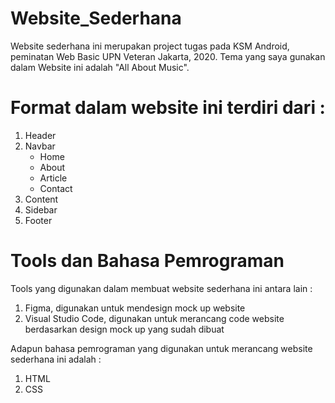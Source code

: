 # Website_Sederhana
<!DOCTYPE html>
<html lang="en">
<head>
    <meta charset="UTF-8">
    <meta name="viewport" content="width=device-width, initial-scale=1.0">
</head>
<body>
    <p>Website sederhana ini merupakan project tugas pada KSM Android, peminatan
        Web Basic UPN Veteran Jakarta, 2020. Tema yang saya gunakan dalam Website
        ini adalah "All About Music".
    </p>
    <h1>Format dalam website ini terdiri dari : </h1>
    <ol>
        <li>Header</li>
        <li> Navbar
            <ul>
                <li>Home</li>
                <li>About</li>
                <li>Article</li>
                <li>Contact </li>
            </ul>  
        </li>
        <li>Content</li>
        <li>Sidebar</li>
        <li>Footer</li>
    </ol>
    <h1>Tools dan Bahasa Pemrograman</h1>
    <p>Tools yang digunakan dalam membuat website sederhana ini antara lain :
        <ol>
            <li>Figma, digunakan untuk mendesign mock up website</li>
            <li>Visual Studio Code, digunakan untuk merancang code website berdasarkan
                design mock up yang sudah dibuat</li>
        </ol>
        Adapun bahasa pemrograman yang digunakan untuk merancang website
        sederhana ini adalah :
        <ol>
            <li>HTML</li>
            <li>CSS</li>
        </ol>
    </p>
</body>
</html>
